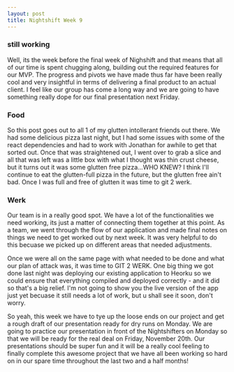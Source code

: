 ```yaml
---
layout: post
title: Nightshift Week 9
---
```


### still working

Well, its the week before the final week of Nighshift and that means that all of our time is spent chugging along, building out the required features for our MVP.  The progress and pivots we have made thus far have been really cool and very insightful in terms of delivering a final product to an actual client. I feel like our group has come  a long way and we are going to have something really dope for our final presentation next Friday.

### Food
So this post goes out to all 1 of my glutten intollerant friends out there.  We had some delicious pizza last night, but I had some issues with some of the react dependencies and had to work with Jonathan for awhile to get that sorted out.  Once that was straightened out, I went over to grab a slice and all that was left was a little box with what I thought was thin crust cheese, but it turns out it was some glutten free pizza...WHO KNEW?  I think I'll continue to eat the glutten-full pizza in the future, but the glutten free ain't bad.  Once I was full and free of glutten it was time to git 2 werk.

### Werk
Our team is in a really good spot.  We have a lot of the functionalities we need working, its just a matter of connecting them together at this point.  As a team, we went through the flow of our application and made final notes on things we need to get worked out by next week.  It was very helpful to do this becuase we picked up on different areas that needed adjustments.

Once we were all on the same page with what needed to be done and what our plan of attack was, it was time to GIT 2 WERK.  One big thing we got done last night was deploying our existing application to Heorku so we could ensure that everything compiled and deployed correctly - and it did so that's a big relief.  I'm not going to show you the live version of the app just yet becuase it still needs a lot of work, but u shall see it soon, don't worry.

So yeah, this week we have to tye up the loose ends on our project and get a rough draft of our presentation ready for dry runs on Monday.  We are going to practice our presentation in front of the Nightshifters on Monday so that we will be ready for the real deal on Friday, November 20th.  Our presentations should be super fun and it will be a really cool feeling to finally complete this awesome project that we have all been working so hard on in our spare time throughout the last two and a half months!
